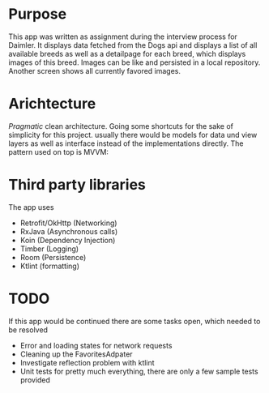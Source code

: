 # Purpose

This app was written as assignment during the interview process for Daimler.
It displays data fetched from the Dogs api and displays a list of all available breeds as well as a detailpage for each breed,
which displays images of this breed. Images can be like and persisted in a local repository. Another screen shows all currently favored images.

# Arichtecture

*Pragmatic* clean architecture. Going some shortcuts for the sake of simplicity for this project.
usually there would be models for data und view layers as well as interface instead of the implementations directly.
The pattern used on top is MVVM:

# Third party libraries

The app uses
- Retrofit/OkHttp (Networking)
- RxJava (Asynchronous calls)
- Koin (Dependency Injection)
- Timber (Logging)
- Room (Persistence)
- Ktlint (formatting)

# TODO

If this app would be continued there are some tasks open, which needed to be resolved

- Error and loading states for network requests
- Cleaning up the FavoritesAdpater
- Investigate reflection problem with ktlint
- Unit tests for pretty much everything, there are only a few sample tests provided
